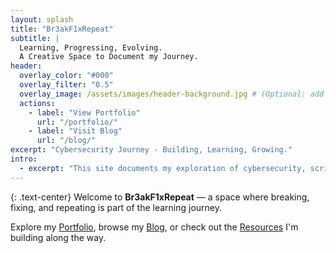 ```yaml
---
layout: splash
title: "Br3akF1xRepeat"
subtitle: |
  Learning, Progressing, Evolving.  
  A Creative Space to Document my Journey.
header:
  overlay_color: "#000"
  overlay_filter: "0.5"
  overlay_image: /assets/images/header-background.jpg # (Optional: add your own background later)
  actions:
    - label: "View Portfolio"
      url: "/portfolio/"
    - label: "Visit Blog"
      url: "/blog/"
excerpt: "Cybersecurity Journey - Building, Learning, Growing."
intro: 
  - excerpt: "This site documents my exploration of cybersecurity, scripting, and creative problem-solving."
---
```


{: .text-center}
Welcome to **Br3akF1xRepeat** — a space where breaking, fixing, and repeating is part of the learning journey.

Explore my [Portfolio](/portfolio/), browse my [Blog](/blog/), or check out the [Resources](/resources/) I'm building along the way.

